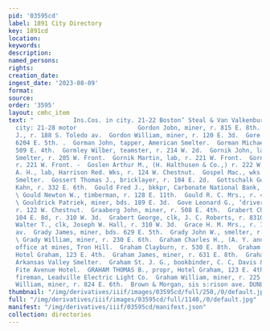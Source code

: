 ```yaml
---
pid: '03595cd'
label: 1891 City Directory
key: 1891cd
location: 
keywords: 
description: 
named_persons: 
rights: 
creation_date: 
ingest_date: '2023-08-09'
format: 
source: 
order: '3595'
layout: cmhc_item
text: "           Ins.Cos. in city. 21-22 Boston’ Steal & Van Valkenburg tarcos: tn
  city: 21-28 motor                 Gordon Jobn, miner, r. 815 E. 8th.  Gordon John
  J., r. 188 S. Toledo av.  Gordon William, miner, r. 120 E. 3d.  Gore William, saloon,
  6204 E. 5th. .  Gorman John, tapper, American Smelter.  Gorman Michael, miner, r.
  509 E. 4th.  Gormley Wilber, teamster, r. 214 W. 2d.  Gornik John, lab, American
  Smelter, r. 205 W. Front.  Gornik Martin, lab, r. 221 W. Front.  Gornik Tony, lab,
  r. 221 W. Front. -  Goslen Arthur M., (H. Halthusen & Co.,) r. 222 W. 3d.  Gosnell
  A. H., lab, Harrison Red. Wks, r. 124 W. Chestnut.  Gospel Mac., wks. Arkansas Valley
  Smelter.  Gossert Thomas J., bricklayer, r. 104 E. 2d.  Gottschalk Gus., clk, Isaac
  Kahn, r. 332 E. 6th.  Gould Fred J., bkkpr, Carbonate National Bank, r. 122 W. 9th.
  \ Gould Newton W., timberman, r. 128 E. 11th.  Gould R. C. Mrs., r. 423 E. 7th.
  \ Gouldrick Patriek, miner, bds. 189 E. 3d.  Gove Leonard G., ‘driver, G. L. Wirth,
  r. 122 W. Chestnut.  Graaberg John, miner, r. 508 E. 4th.  Grabert Charles, barber,
  104 E. 8d, r. 310 W. 3d.  Grabert George, clk, J. C. Roberts, r. 8310 W. 3d.  Grabert
  Walter T., clk, Joseph W. Hall, r. 310 W. 3d.  Grace H. M. Mrs., r. 119 S. Toledo
  av.  Grady James, miner, bds. 629 E. 5th.  Grady John W., smelter, r. 700 W. Front.
  \ Grady William, miner, r. 230 E. 6th.  Graham Charles H., (A. Y. and Minnie Mines,)
  office at mines, Tron Hill.  Graham Clayburn, r. 530 E. 8th.  Graham Frank L., clk,
  Hotel Graham, 123 E. 4th.  Graham James, miner, r. 631 E. 8th.  Graham M. M., wks.
  Arkansas Valley Smelter.  Graham St. J. G., bookbinder, C. C, Davis & Co., bds.
  Fite Avenue Hotel.  GRAHAM THOMAS B., propr, Hotel Graham, 123 E. 4th.  Graham William,
  fireman, Leadville Electric Light Co.  Graham William, miner, r. 225 E. 11th.  Graham
  William, miner, r. 824 E. 6th.  Brown & Morgan, sis s:rison ave. DUNLAP HATS | "
thumbnail: "/img/derivatives/iiif/images/03595cd/full/250,/0/default.jpg"
full: "/img/derivatives/iiif/images/03595cd/full/1140,/0/default.jpg"
manifest: "/img/derivatives/iiif/03595cd/manifest.json"
collection: directories
---
```

